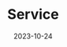 ---
title: 'Service'
date: 2023-10-24
type: landing


sections:
  - block: markdown
    content:
      title: Service
      text: |
        ### Journal Reviewer

        - Journal of Machine Learning Research (JMLR)
        - Theoretical Computer Science (TCS)
        - INFORMS Journal on Computing (IJOC)
        

        ### Program Committee for Conferences and Workshops
        
        - INFORMS 2024 Workshop on Data Science
        - NeurIPS 2024 Workshop on Interpretable AI

---